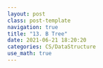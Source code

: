 ```yaml
---
layout: post
class: post-template
navigation: true
title: "13. B Tree"
date: 2021-06-21 18:20:20
categories: CS/DataStructure
use_math: true
---
```

